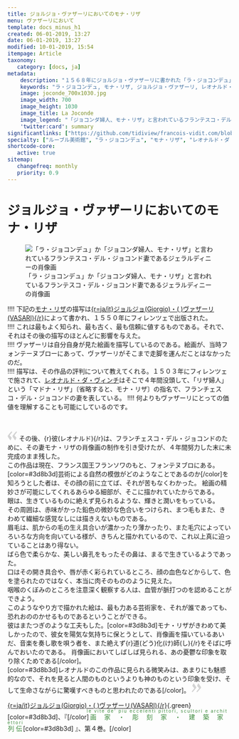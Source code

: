```yaml
---
title: ジョルジョ・ヴァザーリにおいてのモナ・リザ
menu: ヴァザーリにおいて
template: docs_minus_h1
created: 06-01-2019, 13:27
date: 06-01-2019, 13:27
modified: 10-01-2019, 15:54
itempage: Article
taxonomy:
   category: [docs, ja]
metadata:
    description: "１５６８年にジョルジョ・ヴァザーリに書かれた「ラ・ジョコンデュ」か「ジョコンダ婦人、モナ・リザ」と言われているフランテスコ・デル・ジョコンド妻であるジェラルディニーの肖像画の最初の描写書の中の一つとなる文書の紹介。"
    keywords: "ラ・ジョコンデュ, モナ・リザ, ジョルジョ・ヴァザーリ, レオナルド・ダ・ヴィンチ"
    image: joconde_700x1030.jpg
    image_width: 700
    image_height: 1030
    image_title: La Joconde
    image_legend: "「ジョコンダ婦人、モナ・リザ」と言われているフランテスコ・デル・ジョコンド妻であるジェラルディニーの肖像画"
    'twitter:card': summary
significantlinks: ["https://github.com/tidiview/francois-vidit.com/blob/develop/user/sites/docs/pages/01.home/01.paris/01.louvre/la-joconde/vasari/docs.ja.md"]
specialty: ["ルーブル美術館", "ラ・ジョコンデュ", "モナ・リザ", "レオナルド・ダ・ヴィンチ", "ジョルジョ・ヴァザーリ"]
shortcode-core:
   active: true
sitemap:
   changefreq: monthly
   priority: 0.9
---
```

# ジョルジョ・ヴァザーリにおいてのモナ・リザ

<figure><picture>
<source
sizes="(max-width: 767px) 98vw, (min-width: 959px) 50vw, 86vw"
srcset="
/user/sites/docs/pages/01.home/01.paris/01.louvre/01.la-joconde/01.vasari/la-joconde-280.webp 280w,
/user/sites/docs/pages/01.home/01.paris/01.louvre/01.la-joconde/01.vasari/la-joconde-380.webp 380w,
/user/sites/docs/pages/01.home/01.paris/01.louvre/01.la-joconde/01.vasari/la-joconde-480.webp 480w,
/user/sites/docs/pages/01.home/01.paris/01.louvre/01.la-joconde/01.vasari/la-joconde-640.webp 640w,
/user/sites/docs/pages/01.home/01.paris/01.louvre/01.la-joconde/01.vasari/la-joconde-840.webp 840w,
/user/sites/docs/pages/01.home/01.paris/01.louvre/01.la-joconde/01.vasari/la-joconde-1280.webp 1280w,
/user/sites/docs/pages/01.home/01.paris/01.louvre/01.la-joconde/01.vasari/la-joconde-1600.webp 1600w,
/user/sites/docs/pages/01.home/01.paris/01.louvre/01.la-joconde/01.vasari/la-joconde-1920.webp 1920w"
type="image/webp" />
<img
src="/user/sites/docs/pages/01.home/01.paris/01.louvre/01.la-joconde/01.vasari/la-joconde-840.jpg" title="「ラ・ジョコンデュ」か「ジョコンダ婦人、モナ・リザ」と言われているフランテスコ・デル・ジョコンド妻であるジェラルディニーの肖像画" alt="「ラ・ジョコンデュ」か「ジョコンダ婦人、モナ・リザ」と言われているフランテスコ・デル・ジョコンド妻であるジェラルディニーの肖像画" class="class-diane-img"
sizes="(max-width: 767px) 98vw, (min-width: 959px) 50vw, 86vw"
srcset="
/user/sites/docs/pages/01.home/01.paris/01.louvre/01.la-joconde/01.vasari/la-joconde-280.jpg 280w,
/user/sites/docs/pages/01.home/01.paris/01.louvre/01.la-joconde/01.vasari/la-joconde-380.jpg 380w,
/user/sites/docs/pages/01.home/01.paris/01.louvre/01.la-joconde/01.vasari/la-joconde-480.jpg 480w,
/user/sites/docs/pages/01.home/01.paris/01.louvre/01.la-joconde/01.vasari/la-joconde-640.jpg 640w,
/user/sites/docs/pages/01.home/01.paris/01.louvre/01.la-joconde/01.vasari/la-joconde-840.jpg 840w,
/user/sites/docs/pages/01.home/01.paris/01.louvre/01.la-joconde/01.vasari/la-joconde-1280.jpg 1280w,
/user/sites/docs/pages/01.home/01.paris/01.louvre/01.la-joconde/01.vasari/la-joconde-1600.jpg 1600w,
/user/sites/docs/pages/01.home/01.paris/01.louvre/01.la-joconde/01.vasari/la-joconde-1920.jpg 1920w" id="zephyr_et_flore">
</picture><figcaption>「ラ・ジョコンデュ」か「ジョコンダ婦人、モナ・リザ」と言われているフランテスコ・デル・ジョコンド妻であるジェラルディニーの肖像画</figcaption></figure>

!!!! 下記の[モナ・リザ][2]の描写は[{r=ja/it}ジョルジョ(Giorgio)・(&#160;)ヴァザーリ(VASARI){/r}][1]によって書かれ、１５５０年にフィレンツェで出版された。  
!!!! これは最もよく知られ、最も古く、最も信頼に値するものである。それで、それはその後の描写のほとんどに影響を与えた。  
!!!! ヴァザーリは自分自身が見た絵画を描写しているのである。絵画が、当時フォンテーヌブローにあって、ヴァザーリがそこまで走脚を運んだことはなかったのだ。  
!!!! 描写は、その作品の評判について教えてくれる。１５０３年にフィレンツェで施されて、[レオナルド・ダ・ヴィンチ][3]はそこで４年間没頭して、「リザ婦人」という「マドナ・リザ」〔省略すると、モナ・リザ〕の指名で、フランチェスコ・デル・ジョコンドの妻を表している。 
!!!! 何よりもヴァザーリにとっての価値を理解することも可能にしているのです。

<br>

<span><svg xmlns="http://www.w3.org/2000/svg" width="22px" height="22px" viewBox="0 0 78 78" fill="lightgrey" opacity="1"><path d="M76.5 9.0009L57.0898 32.605c-.88226 1.10283-.88226 1.54397-.88226 1.76454 0 1.10286 1.76455 3.30857 2.8674 4.632l13.0167 14.99877L61.50123 74.9545 50.4727 59.51456c-2.87047-3.97028-10.80793-15.88413-10.80793-19.19267 0-1.76458.6617-2.4263 6.6171-9.7051C60.8395 12.74754 63.04522 10.98297 70.98575 3.0455L76.5 9.00092zm-38.16172 0L18.9281 32.605c-.88228 1.10283-.88228 1.54397-.88228 1.76454 0 1.10286 1.76457 3.30857 2.86742 4.632L33.92688 54.0003 23.3395 74.9545 12.30793 59.51456C9.44053 55.54428 1.5 43.63043 1.5 40.3219c0-1.76458.6617-2.4263 6.6171-9.7051C22.67475 12.74754 24.88043 10.98297 32.82097 3.0455l5.51732 5.9554z"/></svg></span> 
その後、{r}彼(レオナルド){/r}は、フランチェスコ・デル・ジョコンドのために、その妻モナ・リザの肖像画の制作を引き受けたが、４年間努力した末に未完成のまま残した。  
この作品は現在、フランス国王フランソワのもと、フォンテヌブロにある。  
[color=#3d8b3d]芸術による自然の模倣がどのようなことであるのか[/color]を知ろうとした者は、その顔の前に立てば、それが苦もなくわかった。  絵画の精妙さが可能にしてくれるあらゆる細部が、そこに描かれていたからである。  
眼は、生きているものに絶えず見られるような、輝きと潤いをもっている。  
その周囲は、赤味がかった鉛色の微妙な色合いをつけられ、まつ毛もまた、きわめて繊細な感覚なしには描きえないものである。  
眉毛は、肌からの毛の生え具合いが濃かったり薄かったり、また毛穴によっていろいろな方向を向いている様が、きちんと描かれているので、これ以上真に迫っていることはあり得ない。  
ばら色で柔らかな、美しい鼻孔をもったその鼻は、まるで生きているようであった。  
口はその開き具合や、唇が赤く彩られているところ、顔の血色などからして、色を塗られたのではなく、本当に肉そのもののように見えた。  
咽喉のくぼみのところを注意深く観察する人は、血管が脈打つのを認めることができよう。  
このようなやり方で描かれた絵は、最も力ある芸術家を、それが誰であっても、恐れおののかせるものであるということができる。  
彼はまたつぎのような工夫もした。[color=#3d8b3d]モナ・リザがきわめて美しかったので、彼女を陽気な気持ちに保とうとして、肖像画を描いているあいだ、音楽を奏し歌を唄う者を、また絶えず{r}道(どう)化(け)師(し){/r}をそばに呼んでおいたのである。  肖像画においてしばしば見られる、あの憂鬱な印象を取り除くためである[/color]。  
[color=#3d8b3d]レオナルドのこの作品に見られる微笑みは、あまりにも魅惑的なので、それを見ると人間のものというよりも神のものという印象を受け、そして生命さながらに驚嘆すべきものと思われたのである[/color]。 
 <span><svg xmlns="http://www.w3.org/2000/svg" width="22px" height="22px" viewBox="0 0 78 78" fill="lightgrey" opacity="1"><path d="M1.5 68.9991L20.9102 45.395c.88226-1.10283.88226-1.54397.88226-1.76454 0-1.10286-1.76455-3.30857-2.8674-4.632L5.90836 23.9997 16.49877 3.0455 27.5273 18.48544c2.87047 3.97028 10.80793 15.88413 10.80793 19.19267 0 1.76458-.6617 2.4263-6.6171 9.7051C17.1605 65.25246 14.95478 67.01703 7.01425 74.9545L1.5 68.99908zm38.16172 0L59.0719 45.395c.88228-1.10283.88228-1.54397.88228-1.76454 0-1.10286-1.76457-3.30857-2.86742-4.632L44.07312 23.9997 54.6605 3.0455l11.03157 15.43992C68.55947 22.45572 76.5 34.36957 76.5 37.6781c0 1.76458-.6617 2.4263-6.6171 9.7051C55.32526 65.25246 53.11957 67.01703 45.17904 74.9545l-5.51732-5.9554z"/></svg></span>

[{r=ja/it}ジョルジョ(Giorgio)・(&#160;)ヴァザーリ(VASARI){/r}][1]{.green}[color=#3d8b3d]、『[/color]<ruby lang="ja" style="letter-spacing: 2px;color:#3d8b3d;">画家・彫刻家・建築家列伝<rp>(</rp><rt lang="it" style="font-size: 70%;color:#3d8b3d;">le&#160;vite&#160;de&#39;&#160;piu&#160;eccelenti&#160;pittori,&#160;scultori&#160;e&#160;architettori</rt><rp>)</rp></ruby>[color=#3d8b3d] 』、第４巻。[/color]

 [1]: https://ja.wikipedia.org/wiki/ジョルジョ・ヴァザーリ "https://ja.wikipedia.org/wiki/ジョルジョ・ヴァザーリ"
[2]: https://ja.wikipedia.org/wiki/モナ・リザ "https://ja.wikipedia.org/wiki/モナ・リザ"
[3]: https://ja.wikipedia.org/wiki/レオナルド・ダ・ヴィンチ "https://ja.wikipedia.org/wiki/レオナルド・ダ・ヴィンチ"